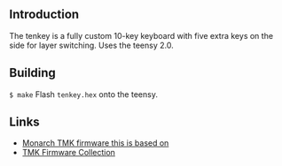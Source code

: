 ## Introduction

The tenkey is a fully custom 10-key keyboard with five extra keys on the side for layer switching.
Uses the teensy 2.0.

## Building

`$ make`
Flash `tenkey.hex` onto the teensy.

## Links

- [Monarch TMK firmware this is based on](https://github.com/njbair/keyboard_firmware/tree/master/keyboard/monarch)
- [TMK Firmware Collection](https://github.com/tmk/tmk_keyboard)
